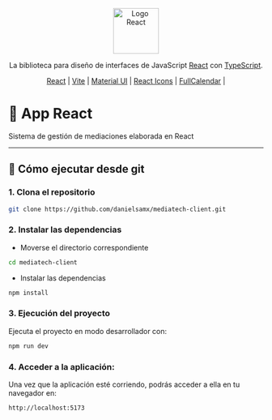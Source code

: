 <p align="center">
  <a href="https://react.dev/" target="_blank"><img src="https://cdn4.iconfinder.com/data/icons/logos-3/600/React.js_logo-512.png" width="90" alt="Logo React" /></a>

<p align="center">La biblioteca para diseño de interfaces de JavaScript <a href="https://react.dev/" target="_blank">React</a> con <a href="https://www.typescriptlang.org/" target="_blank">TypeScript</a>.</p>

<p align="center">
  <a href="https://react.dev/" target="_blank">React</a> | 
  <a href="https://vite.dev/" target="_blank">Vite</a> | 
  <a href="https://mui.com/" target="_blank">Material UI</a> | 
  <a href="https://react-icons.github.io/react-icons/" target="_blank">React Icons</a> | 
  <a href="https://fullcalendar.io/" target="_blank">FullCalendar</a> | 
</p>

# 🧩 App React

Sistema de gestión de mediaciones elaborada en React

---

## 🧪 Cómo ejecutar desde git

### 1. Clona el repositorio

```bash
git clone https://github.com/danielsamx/mediatech-client.git
```

### 2. Instalar las dependencias

- Moverse el directorio correspondiente

```bash
cd mediatech-client
```

- Instalar las dependencias

```bash
npm install
```

### 3. Ejecución del proyecto

Ejecuta el proyecto en modo desarrollador con:

```bash
npm run dev
```

### 4. Acceder a la aplicación:

Una vez que la aplicación esté corriendo, podrás acceder a ella en tu navegador en:

```bash
http://localhost:5173
```
